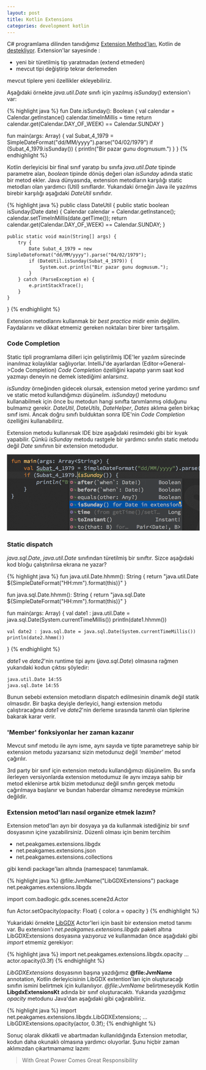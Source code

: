 ```yaml
---
layout: post
title: Kotlin Extensions
categories: development kotlin
---
```

C# programlama dilinden tanıdığımız [Extension Method'ları](https://msdn.microsoft.com/library/bb383977.aspx), Kotlin de [destekliyor](https://kotlinlang.org/docs/reference/extensions.html). Extension'lar sayesinde : 

- yeni bir türetilmiş tip yaratmadan (extend etmeden) 
- mevcut tipi değiştirip tekrar derlemeden 

mevcut tiplere yeni özellikler ekleyebiliriz.   

Aşağıdaki örnekte _java.util.Date_ sınıfı için yazılmış _isSunday()_ extension'ı var:

{% highlight java %}
fun Date.isSunday(): Boolean {
    val calendar = Calendar.getInstance()
    calendar.timeInMillis = time
    return calendar.get(Calendar.DAY_OF_WEEK) == Calendar.SUNDAY
}

fun main(args: Array<String>) {
    val Subat_4_1979 = SimpleDateFormat("dd/MM/yyyy").parse("04/02/1979")
    if (Subat_4_1979.isSunday()) {
        println("Bir pazar gunu dogmusum.")
    }
}
{% endhighlight %}

Kotlin derleyicisi bir final sınıf yaratıp bu sınıfa _java.util.Date_ tipinde parametre alan, _boolean_ tipinde dönüş değeri olan _isSunday_ adında static bir metod ekler. Java dünyasında, extension metodların karşılığı static metodları olan yardımcı (Util) sınıflardır. Yukarıdaki örneğin Java ile yazılmıs birebir karşılığı aşağıdaki _DateUtil_ sınıfıdır. 

{% highlight java %}
public class DateUtil {
    public static boolean isSunday(Date date) {
        Calendar calendar = Calendar.getInstance();
        calendar.setTimeInMillis(date.getTime());
        return calendar.get(Calendar.DAY_OF_WEEK) == Calendar.SUNDAY;
    }

    public static void main(String[] args) {
        try {
            Date Subat_4_1979 = new SimpleDateFormat("dd/MM/yyyy").parse("04/02/1979");
            if (DateUtil.isSunday(Subat_4_1979)) {
                System.out.println("Bir pazar gunu dogmusum.");
            }
        } catch (ParseException e) {
            e.printStackTrace();
        }
    }
}
{% endhighlight %}

Extension metodlarını kullanmak bir _best practice_ midir emin değilim. Faydalarını ve dikkat etmemiz gereken noktaları birer birer tartışalım.

### Code Completion

Static tipli programlama dilleri için geliştirilmiş IDE'ler yazılım sürecinde inanılmaz kolaylıklar sağlıyorlar. IntelliJ'de ayarlardan (Editor->General->Code Completion) _Code Completion_ özelliğini kapatıp yarım saat kod yazmayı deneyin ne demek istediğimi anlarsınız. 

_isSunday_ örneğinden gidecek olursak, extension metod yerine yardımcı sınıf ve static metod kullandığımızı düşünelim. _isSunday()_ metodunu kullanabilmek için önce bu metodun hangi sınıfta tanımlanmış olduğunu bulmamız gerekir. _DateUtil_, _DateUtils_, _DateHelper_, _Dates_ aklıma gelen birkaç sınıf ismi. Ancak doğru sınıfı bulduktan sonra IDE'nin _Code Completion_ özelliğini kullanabiliriz. 

Extension metodu kullanırsak IDE bize aşağıdaki resimdeki gibi bir kıyak yapabilir. Çünkü _isSunday_ metodu rastgele bir yardımcı sınıfın static metodu değil _Date_ sınıfının bir extension metodudur.

![intellisense](/assets/kotlin_extensions/extension_function_intellisense.png)

### Static dispatch

_java.sql.Date_, _java.util.Date_ sınıfından türetilmiş bir sınıftır. Sizce aşağıdaki kod bloğu çalıştırılırsa ekrana ne yazar?

{% highlight java %}
fun java.util.Date.hhmm(): String {
    return "java.util.Date ${SimpleDateFormat("HH:mm").format(this)}"
}

fun java.sql.Date.hhmm(): String {
    return "java.sql.Date ${SimpleDateFormat("HH:mm").format(this)}"
}

fun main(args: Array<String>) {
    val date1 : java.util.Date = java.sql.Date(System.currentTimeMillis())
    println(date1.hhmm())

    val date2 : java.sql.Date = java.sql.Date(System.currentTimeMillis())
    println(date2.hhmm())
}
{% endhighlight %}

_date1_ ve _date2_'nin runtime tipi aynı (_java.sql.Date_) olmasına rağmen yukarıdaki kodun çıktısı şöyledir:

```
java.util.Date 14:55
java.sql.Date 14:55
```

Bunun sebebi extension metodların dispatch edilmesinin dinamik değil statik olmasıdır. Bir başka deyişle derleyici, hangi extension metodu çalıştıracağına _date1_ ve _date2_'nin derleme sırasında tanımlı olan tiplerine bakarak karar verir.

### 'Member' fonksiyonlar her zaman kazanır

Mevcut sınıf metodu ile aynı isme, aynı sayıda ve tipte parametreye sahip bir extension metodu yazarsanız sizin metodunuz değil _'member'_ metod çağırılır. 

3rd party bir sınıf için extension metodu kullandığımızı düşünelim. Bu sınıfa ilerleyen versiyonlarda extension metodumuz ile aynı imzaya sahip bir metod eklenirse artık bizim metodunuz değil sınıfın gerçek metodu çağırılmaya başlanır ve bundan haberdar olmamız neredeyse mümkün değildir.

### Extension metod'ları nasıl organize etmek lazım?

Extension metod'ları ayrı bir dosyaya ya da kullanmak istediğiniz bir sınıf dosyasının içine yazabilirsiniz. Düzenli olması için benim tercihim 

- net.peakgames.extensions.libgdx
- net.peakgames.extensions.json
- net.peakgames.extensions.collections

gibi kendi package'ları altında (namespace) tanımlamak.

{% highlight java %}
@file:JvmName("LibGDXExtensions")
package net.peakgames.extensions.libgdx

import com.badlogic.gdx.scenes.scene2d.Actor

fun Actor.setOpacity(opacity: Float) {
    color.a = opacity
}
{% endhighlight %}

Yukaridaki örnekte [LibGDX](https://libgdx.badlogicgames.com/) Actor'leri için basit bir extension metod tanımı var. Bu extension'ı _net.peakgames.extensions.libgdx_ paketi altına LibGDXExtensions dosyasına yazıyoruz ve kullanmadan önce aşağıdaki gibi _import_ etmemiz gerekiyor:

{% highlight java %}
import net.peakgames.extensions.libgdx.opacity
...
actor.opacity(0.3f)
{% endhighlight %}

_LibGDXExtensions_ dosyasının başına yazdığımız __@file:JvmName__ annotation, Kotlin derleyicisinin LibGDX extention'ları için oluşturacağı sınıfın ismini belirtmek için kullanılıyor. _@file:JvmName_ belirtmeseydik Kotlin __LibgdxExtensionsKt__ adında bir sınıf oluşturacaktı. Yukarıda yazdığımız _opacity_ metodunu Java'dan aşağıdaki gibi çağırabiliriz.

{% highlight java %}
import net.peakgames.extensions.libgdx.LibGDXExtensions;
...
LibGDXExtensions.opacity(actor, 0.3f);
{% endhighlight %}

Sonuç olarak dikkatli ve abartmadan kullanıldığında Extension metodlar, kodun daha okunaklı olmasına yardımcı oluyorlar. Şunu hiçbir zaman aklımızdan çıkartmamamız lazım:

>With Great Power Comes Great Responsibility